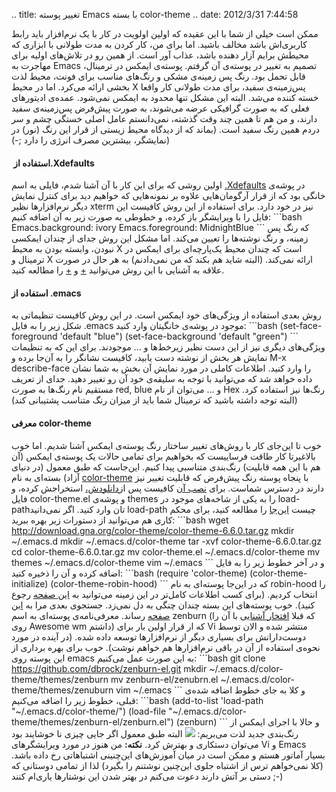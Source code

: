 .. title: تغییر پوسته Emacs با بسته color-theme .. date: 2012/3/31
7:44:58

ممکن است خیلی از شما با این عقیده که اولین اولویت در کار با یک نرم‌افزار
باید رابط کاربری‌اش باشد مخالف باشید‌. اما برای من‌، کار کردن به مدت
طولانی با ابزاری که محیطش برایم آزار دهنده باشد‌، عذاب آور است‌. از همین
رو در تلاش‌های اولیه برای مهاجرت به Emacs تصمیم به تغییر در پوسته‌ی آن
گرفتم‌. پوسته‌ی ایمکس در ترمینال‌، قابل تحمل بود‌. رنگ پس زمینه‌ی مشکی و
رنگ‌های مناسب برای فونت‌، محیط لذت بخشی ارائه می‌کرد‌. اما در محیط X
پس‌زمینه‌ی سفید‌، برای مدت طولانی کار واقعا خسته کننده می‌شد‌. البته این
مشکل تنها محدود به ایمکس نمی‌شود‌. عمده‌ی ادیتور‌های فعلی که به صورت
گرافیکی عرضه می‌شوند‌، به صورت پیش‌فرض پس‌زمینه‌ی سفید دارند‌، و من هم
تا همین چند وقت گذشته‌، نمی‌دانستم عامل اصلی خستگی چشم و سر دردم همین
رنگ سفید است‌. (‌بماند که از دیدگاه محیط زیستی از قرار این رنگ (‌نور) در
نمایشگر‌، بیشترین مصرف انرژی را دارد ;-))

#### استفاده از ‏‎.Xdefaults

اولین روشی که برای این کار با آن آشنا شدم‌، فایلی به اسم
‎[.Xdefaults](http://www.softpanorama.org/Xwindows/Configuration/xdefaults.shtml "xdefaults on sofpanaroma")
در پوشه‌ی خانگی بود که از قرار آرگومان‌هایی علاوه بر نمونه‌هایی که
خواهیم دید برای کنترل نمایش دیگر نرم‌افزار‌ها نظیر xterm نیز در خود
دارد‌. برای استفاده از این روش کافیست این فایل را با ویرایشگر باز کرده‌،
و خطوطی به صورت زیر به آن اضافه کنیم‌: \`\`\`bash Emacs.background:
ivory Emacs.foreground: MidnightBlue \`\`\` که رنگ پس زمینه‌، و رنگ
نوشته‌ها را تعیین می‌کند‌. اما مشکل این روش جدای از چندان ایمکسی نبودن‌،
وابسته بودن به محیط X است که چندان محیط یک‌پارچه‌ای برای ایمکس در
ترمینال و X ارائه نمی‌کند‌. (‌البته شاید هم بکند که من نمی‌دادنم‌) به هر
حال در صورت علاقه به آشنایی با این روش می‌توانید
[+](http://www.dsj.net/compedge/emacstips.html) و
[+](ftp://ftp.pt.xemacs.org/pub/xemacs/Attic/faq/HTML/XEmacs-faq_6.html)
را مطالعه کنید‌.

#### استفاده از ‎.emacs

روش بعدی استفاده از ویژگی‌های خود ایمکس است‌. در این روش کافیست تنظیماتی
به شکل زیر را به فایل ‎.emacs موجود در پوشه‌ی خانگیتان وارد کنید‌:
\`\`\`bash (set-face-foreground 'default "blue") (set-face-background
'default "green") \`\`\` ویژگی‌های دیگری نیز از این دست نظیر زیر‌خط‌ها و
... موجودند‌. برای این که به تنظیمات نمایش هر بخش از نوشته دست یابید‌،
کافیست نشانگر را به آن‌جا برده و M-x describe-face را وارد کنید‌.
اطلاعات کاملی در مورد نمایش آن بخش به شما نشان داده خواهد شد که
می‌توانید با توجه به سلیقه‌ی خود آن رو تغییر دهید‌. جدای از تعریف مستقیم
نام رنگ‌ها به صورت red, blue و ... می‌توان از نام Hex رنگ‌ها نیز استفاده
کرد. (‌البته توجه داشته باشید که ترمینال شما باید از میزان رنگ متناسب
پشتیبانی کند)

#### معرفی color-theme

خوب تا این‌جای کار با روش‌های تغییر ساختار رنگ پوسته‌ی ایمکس آشنا شدیم‌.
اما خوب بالاغیرتا کار طاقت فرساییست که بخواهیم برای تمامی حالات یک
پوسته‌ی ایمکس (‌آن هم با این همه قابلیت‌) رنگ‌بندی متناسبی پیدا کنیم‌.
این‌جاست که طبق معمول (‌در دنیای آزاد) بسته‌ای به نام
[color-theme](https://gna.org/projects/color-theme "color theme official page")
با پنجاه پوسته رنگ پیش‌فرض که قابلیت تغییر نیز دارند در دسترس شماست‌.
برای [نصب
آن](http://www.emacswiki.org/emacs-en/ColorTheme#toc1 "colortheme on emacs wiki")
کافیست پس
از[دانلودش‌،](http://download.gna.org/color-theme/ "download emacs color theme")
استخراجش کرده‌، و فایل color-theme.el و پوشه‌ی themes را به یکی از
شاخه‌های موجود در load-path‌تان وارد کنید‌. اگر نمی‌دانید load-path چیست
[این‌جا](http://www.emacswiki.org/emacs-en/LoadPath "loadpath on emacs wiki")
را مطالعه کنید‌، برای محکم کاری هم می‌توانید از دستورات زیر بهره ببرید‌:
\`\`\`bash wget
http://download.gna.org/color-theme/color-theme-6.6.0.tar.gz mkdir
\~/.emacs.d mkdir \~/.emacs.d/color-theme tar -xvf
color-theme-6.6.0.tar.gz cd color-theme-6.6.0.tar.gz mv color-theme.el
\~/.emacs.d/color-theme mv themes \~/.emacs.d/color-theme vim \~/.emacs
\`\`\` و در آخر خطوط زیر را به فایل اضافه کرده و آن را ذخیره کنید‌:
\`\`\`bash (require 'color-theme) (color-theme-initialize)
(color-theme-robin-hood) \`\`\` که در این‌جا پوسته‌ای به نام robin-hood
را انتخاب کردیم‌. (‌برای کسب اطلاعات کامل‌تر در این زمینه می‌توانید به
[این صفحه](http://www.emacswiki.org/emacs-en/ColorTheme) رجوع کنید‌).
خوب پوسته‌های این بسته چندان چنگی به دل نمی‌زد‌. جستجوی بعدی مرا به [این
صفحه](http://slinky.imukuppi.org/zenburnpage/ "zenburn page") رساند‌.
معرفی‌نامه‌ی پوسته‌ای به اسم zenburn (‌که قبلا [افتخار
آشنایی](http://shahinism.com/blog/1391/01/10/%db%8c%da%a9-%d9%be%d9%88%d8%b3%d8%aa%d9%87-%d8%a8%d8%b1%d8%a7%db%8c-%d9%85%d8%af%db%8c%d8%b1-%d9%be%d9%86%d8%ac%d8%b1%d9%87-awesome/ "یک پوسته برای مدیر پنجره Awesome")
با آن را روی Awesome wm داشتم) که ار قرار اولین بار برای Vi منتشر شده و
الان توسط دوست‌دارانش برای بسیاری دیگر از نرم‌افزار‌ها توسعه داده شده‌.
(‌در آینده در مورد نحوه‌ی استفاده از آن در باقی نرم‌افزار‌ها هم خواهم
نوشت‌). خوب برای بهره برداری از این پوسته روی emacs به این صورت عمل
می‌کنیم‌: \`\`\`bash git clone https://github.com/dbrock/zenburn-el.git
mkdir \~/.emacs.d/color-theme/themes/zenburn mv zenburn-el/zenubrn.el
\~/.emacs.d/color-theme/themes/zenuburn vim \~/.emacs \`\`\` و کلا به
جای خطوط اضافه شده‌ی قبلی‌، خطوط زیر را اضافه می‌کنیم‌: \`\`\`bash
(add-to-list 'load-path "\~/.emacs.d/color-theme/") (load-file
"\~/.emacs.d/color-theme/themes/zenburn-el/zenburn.el") (zenburn) \`\`\`
و حالا با اجرای ایمکس از رنگ‌بندی جدید لذت می‌بریم‌:
![](http://dl.dropbox.com/u/25017694/Blog-photos/emacs-zenburn.png)
البته طبق معمول اگر جایی چیزی نا خوشایند بود می‌توان دستکاری و بهترش
کرد‌. **نکته‌:** من هنوز در مورد ویرایشگر‌های Vi و Emacs بسیار آماتور
هستم‌ و ممکن است در میان آموزش‌های این‌چنینی اشتباهاتی رخ داده باشد‌.
(‌کلا نمی‌خواهم ترس از اشتباه جلوی این‌چنین نوشتنم را بگیرد‌) لذا از
تمامی دوستانی که دستی بر آتش دارند دعوت می‌کنم در بهتر شدن این نوشتار‌ها
یاری‌ام کنند ;-)
